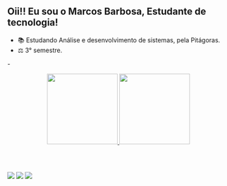 ## Oii!! Eu sou o Marcos Barbosa, Estudante de tecnologia!

-  📚 Estudando Análise e desenvolvimento de sistemas, pela Pitágoras.
-  ⚖ 3° semestre.

-<div align="center">
  <a href="https://github.com/MarcossBarbosa">
  <img height="160em" src="https://github-readme-stats.vercel.app/api?username=MarcossBarbosa&show_icons=true&theme=dark&include_all_commits=true&count_private=true"/> <img height="160em" src="https://github-readme-stats.vercel.app/api/top-langs/?username=MarcossBarbosa&layout=compact&langs_count=7&theme=dark"/>
</div>
  <div style="display: inline_block"><br>

  ##
  
   <div>
<a href="mailto:marcosviinicius211@gmail.com" ><img src="https://img.shields.io/badge/Gmail-D14836?style=for-the-badge&logo=gmail&logoColor=dark" target="_blank"></a>
<a href="https://www.instagram.com/_ms.viniciuss/" target="_blank"><img src="https://img.shields.io/badge/-Instagram-%23E4405F?style=for-the-badge&logo=instagram&logoColor=dark" target="_blank"></a>
     <a href="https://www.linkedin.com/in/marcos-vinicius-b51516203/" target="_blank"><img src="https://img.shields.io/badge/-LinkedIn-%230077B5?style=for-the-badge&logo=linkedin&logoColor=white" target="_blank"></a> 
 
  
  
  </div>
 

